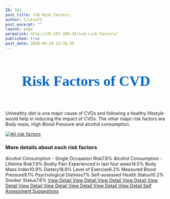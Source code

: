 ```yaml
---
ID: 161
post_title: CVD Risk Factors
author: Cruise72
post_excerpt: ""
layout: page
permalink: http://35.197.184.33/cvd-risk-factors/
published: true
post_date: 2018-04-14 21:16:35
---
```

<h2><h4 data-elementor-setting-key="title" data-pen-placeholder="Type Here..." style="font-size: 45px; font-style: normal; font-weight: 600; color: rgb(0, 102, 191); line-height: 1.4em; font-family: sk-modernist; text-align: center;">Risk Factors of CVD</h4></h2>		
		<p style="text-align: left;">Unhealthy diet is one major cause of CVDs and following a healthy lifestyle would help in reducing the impact of CVDs. The other major risk factors are Body mass, High Blood Pressure and alcohol consumption.</p>		
			<noscript><a href='#'><img alt='All risk factors ' src='https:&#47;&#47;public.tableau.com&#47;static&#47;images&#47;cv&#47;cvdhelper-riskfactors&#47;Allriskfactors&#47;1_rss.png' style='border: none' /></a></noscript><object class='tableauViz'  style='display:none;'><param name='host_url' value='https%3A%2F%2Fpublic.tableau.com%2F' /> <param name='embed_code_version' value='3' /> <param name='site_root' value='' /><param name='name' value='cvdhelper-riskfactors&#47;Allriskfactors' /><param name='tabs' value='no' /><param name='toolbar' value='yes' /><param name='static_image' value='https:&#47;&#47;public.tableau.com&#47;static&#47;images&#47;cv&#47;cvdhelper-riskfactors&#47;Allriskfactors&#47;1.png' /> <param name='animate_transition' value='yes' /><param name='display_static_image' value='yes' /><param name='display_spinner' value='yes' /><param name='display_overlay' value='yes' /><param name='display_count' value='yes' /><param name='filter' value='publish=yes' /></object>                		
			<h3>More details about each risk factors</h3>		
                        Alcohol Consumption - Single Occaasion Risk7.8%
                        Alcohol Consumption - Lifetime Risk7.9%
                        Bodily Pain Experienced in last four wees14.5%
                        Body Mass Index10.9%
                        Dietary18.8%
                        Level of Exercise6.2%
                        Measured Blood Pressure9.1%
                        Psychological Distress7%
                        Self-assessed Health Status10.2%
                        Smoker Status7.6%
			<a href="#popmake-1162" role="button">
						View Detail
					</a>
			<a href="#popmake-1165" role="button">
						View Detail
					</a>
			<a href="#popmake-1167" role="button">
						View Detail
					</a>
			<a href="#popmake-1169" role="button">
						View Detail
					</a>
			<a href="#popmake-1171" role="button">
						View Detail
					</a>
			<a href="#popmake-1173" role="button">
						View Detail
					</a>
			<a href="#popmake-1175" role="button">
						View Detail
					</a>
			<a href="#popmake-1177" role="button">
						View Detail
					</a>
			<a href="#popmake-1179" role="button">
						View Detail
					</a>
			<a href="#popmake-1181" role="button">
						View Detail
					</a>
			<a href="http://www.cvdhelper.tk/self-testing/" role="button">
						Self Assessment
					</a>
			<a href="http://www.cvdhelper.tk/suggestions/" role="button">
						Suggestions
					</a>